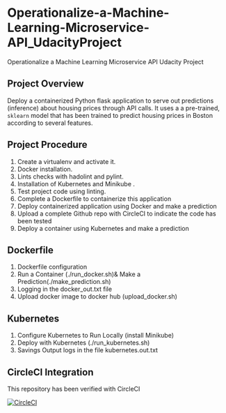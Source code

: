 # Operationalize-a-Machine-Learning-Microservice-API_UdacityProject
Operationalize a Machine Learning Microservice API Udacity Project

## Project Overview
Deploy a containerized Python flask application to serve out predictions (inference) about housing prices through API calls. It uses a a pre-trained, `sklearn` model that has been trained to predict housing prices in Boston according to several features. 

## Project Procedure

  1. Create a virtualenv and activate it.
  2. Docker installation.
  3. Lints checks with hadolint and pylint.
  4. Installation of Kubernetes and Minikube .
  5. Test project code using linting.
  6. Complete a Dockerfile to containerize this application
  7. Deploy containerized application using Docker and make a prediction
  8. Upload a complete Github repo with CircleCI to indicate the code has been tested
  9. Deploy a container using Kubernetes and make a prediction
  
## Dockerfile

 1. Dockerfile configuration 
 2. Run a Container (./run_docker.sh)& Make a Prediction(./make_prediction.sh)
 3. Logging in the docker_out.txt file
 4. Upload docker image to docker hub (upload_docker.sh)

## Kubernetes

 1. Configure Kubernetes to Run Locally (install Minikube)
 2. Deploy with Kubernetes (./run_kubernetes.sh)
 3. Savings Output logs in the file kubernetes.out.txt

## CircleCI Integration

This repository has been verified with CircleCI
  
  


[![CircleCI](https://circleci.com/gh/mohmagdy1016/Operationalize-a-Machine-Learning-Microservice-API_UdacityProject.svg?style=svg)](https://circleci.com/gh/mohmagdy1016/Operationalize-a-Machine-Learning-Microservice-API_UdacityProject)
